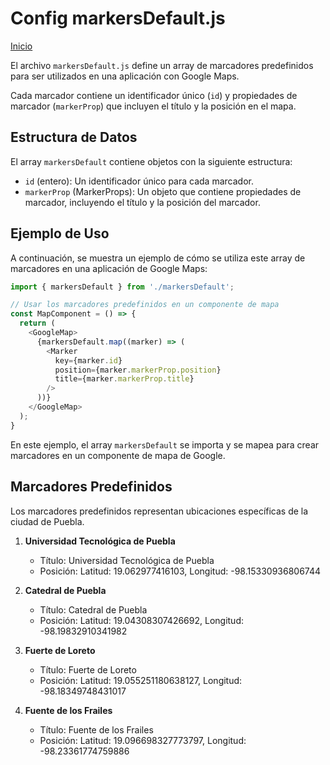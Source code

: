 
# Config markersDefault.js
[Inicio](../../README.md)

El archivo `markersDefault.js` define un array de marcadores predefinidos para ser utilizados en una aplicación con Google Maps. 

Cada marcador contiene un identificador único (`id`) y propiedades de marcador (`markerProp`) que incluyen el título y la posición en el mapa.

## Estructura de Datos

El array `markersDefault` contiene objetos con la siguiente estructura:
- `id` (entero): Un identificador único para cada marcador.
- `markerProp` (MarkerProps): Un objeto que contiene propiedades de marcador, incluyendo el título y la posición del marcador.

## Ejemplo de Uso

A continuación, se muestra un ejemplo de cómo se utiliza este array de marcadores en una aplicación de Google Maps:

```javascript
import { markersDefault } from './markersDefault';

// Usar los marcadores predefinidos en un componente de mapa
const MapComponent = () => {
  return (
    <GoogleMap>
      {markersDefault.map((marker) => (
        <Marker
          key={marker.id}
          position={marker.markerProp.position}
          title={marker.markerProp.title}
        />
      ))}
    </GoogleMap>
  );
}
```

En este ejemplo, el array `markersDefault` se importa y se mapea para crear marcadores en un componente de mapa de Google.

## Marcadores Predefinidos
Los marcadores predefinidos representan ubicaciones específicas de la ciudad de Puebla.

1. **Universidad Tecnológica de Puebla**
   - Título: Universidad Tecnológica de Puebla
   - Posición: Latitud: 19.062977416103, Longitud: -98.15330936806744

2. **Catedral de Puebla**
   - Título: Catedral de Puebla
   - Posición: Latitud: 19.04308307426692, Longitud: -98.19832910341982

3. **Fuerte de Loreto**
   - Título: Fuerte de Loreto
   - Posición: Latitud: 19.055251180638127, Longitud: -98.18349748431017

4. **Fuente de los Frailes**
   - Título: Fuente de los Frailes
   - Posición: Latitud: 19.096698327773797, Longitud: -98.23361774759886

